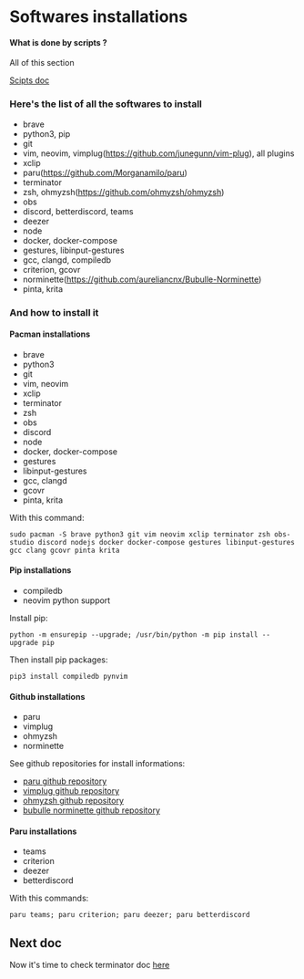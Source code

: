 # Softwares installations

#### What is done by scripts ?
All of this section

[Scipts doc](doc/scipts.md)

### Here's the list of all the softwares to install

- brave
- python3, pip
- git
- vim, neovim, vimplug(https://github.com/junegunn/vim-plug), all plugins
- xclip
- paru(https://github.com/Morganamilo/paru)
- terminator
- zsh, ohmyzsh(https://github.com/ohmyzsh/ohmyzsh)
- obs
- discord, betterdiscord, teams
- deezer
- node
- docker, docker-compose
- gestures, libinput-gestures
- gcc, clangd, compiledb
- criterion, gcovr
- norminette(https://github.com/aureliancnx/Bubulle-Norminette)
- pinta, krita

### And how to install it

#### Pacman installations
- brave
- python3
- git
- vim, neovim
- xclip
- terminator
- zsh
- obs
- discord
- node
- docker, docker-compose
- gestures
- libinput-gestures
- gcc, clangd
- gcovr
- pinta, krita

With this command:
```
sudo pacman -S brave python3 git vim neovim xclip terminator zsh obs-studio discord nodejs docker docker-compose gestures libinput-gestures gcc clang gcovr pinta krita
```

#### Pip installations

- compiledb
- neovim python support

Install pip:
```
python -m ensurepip --upgrade; /usr/bin/python -m pip install --upgrade pip
```
Then install pip packages:
```
pip3 install compiledb pynvim
```

#### Github installations

- paru
- vimplug
- ohmyzsh
- norminette

See github repositories for install informations:
- [paru github repository](https://github.com/Morganamilo/paru)
- [vimplug github repository](https://github.com/junegunn/vim-plug)
- [ohmyzsh github repository](https://github.com/ohmyzsh/ohmyzsh)
- [bubulle norminette github repository](https://github.com/aureliancnx/Bubulle-Norminette)

#### Paru installations

- teams
- criterion
- deezer
- betterdiscord

With this commands:
```
paru teams; paru criterion; paru deezer; paru betterdiscord
```

## Next doc

Now it's time to check terminator doc [here](doc/terminator.md)
